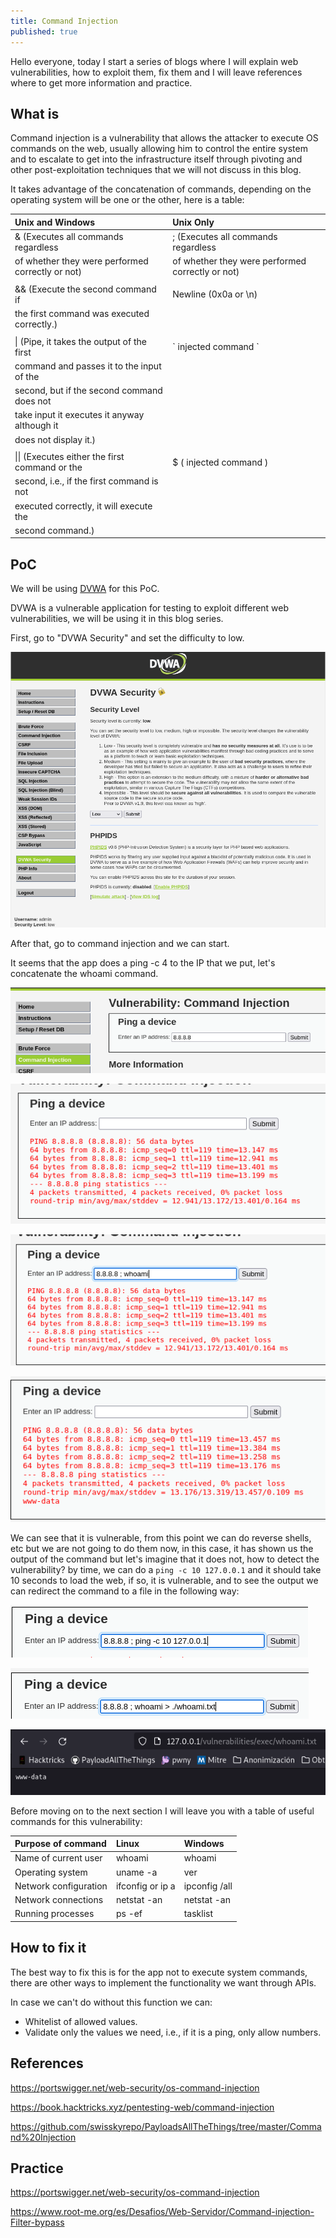 ```yaml
---
title: Command Injection
published: true
---
```


Hello everyone, today I start a series of blogs where I will explain web vulnerabilities, how to exploit them, fix them and I will leave references where to get more information and practice.

## [](#header-2)What is

Command injection is a vulnerability that allows the attacker to execute OS commands on the web, usually allowing him to control the entire system and to escalate to get into the infrastructure itself through pivoting and other post-exploitation techniques that we will not discuss in this blog.

It takes advantage of the concatenation of commands, depending on the operating system will be one or the other, here is a table:

| Unix and Windows                                    | Unix Only                                           |
|:----------------------------------------------------|:----------------------------------------------------|
| & (Executes all commands regardless                 | ; (Executes all commands regardless                 |
|    of whether they were performed correctly or not) |    of whether they were performed correctly or not) |
|                                                     |                                                     |
| && (Execute the second command if                   |  Newline (0x0a or \n)                               |
|     the first command was executed correctly.)      |                                                     |
|                                                     |                                                     |
| \| (Pipe, it takes the output of the first          | \` injected command \`                              |
|     command and passes it to the input of the       |                                                     |
|     second, but if the second command does not      |                                                     |
|     take input it executes it anyway although it    |                                                     |
|     does not display it.)                           |                                                     |
|                                                     |                                                     |
| \|\| (Executes either the first command or the      | $ ( injected command )                              |
|       second, i.e., if the first command is not     |                                                     |
|       executed correctly, it will execute the       |                                                     |
|       second command.)                              |                                                     |

## [](#header-2)PoC

We will be using [DVWA](https://github.com/digininja/DVWA) for this PoC.

DVWA is a vulnerable application for testing to exploit different web vulnerabilities, we will be using it in this blog series.

First, go to "DVWA Security" and set the difficulty to low.

![](https://raw.githubusercontent.com/M4luk0/m4luk0.github.io/master/images/Command_Injection/1.png)

After that, go to command injection and we can start.

It seems that the app does a ping -c 4 to the IP that we put, let's concatenate the whoami command.

![](https://raw.githubusercontent.com/M4luk0/m4luk0.github.io/master/images/Command_Injection/2.png)

![](https://raw.githubusercontent.com/M4luk0/m4luk0.github.io/master/images/Command_Injection/3.png)

![](https://raw.githubusercontent.com/M4luk0/m4luk0.github.io/master/images/Command_Injection/4.png)

![](https://raw.githubusercontent.com/M4luk0/m4luk0.github.io/master/images/Command_Injection/5.png)

We can see that it is vulnerable, from this point we can do reverse shells, etc but we are not going to do them now, in this case, it has shown us the output of the command but let's imagine that it does not, how to detect the vulnerability? by time, we can do a `ping -c 10 127.0.0.1` and it should take 10 seconds to load the web, if so, it is vulnerable, and to see the output we can redirect the command to a file in the following way:

![](https://raw.githubusercontent.com/M4luk0/m4luk0.github.io/master/images/Command_Injection/6.png)

![](https://raw.githubusercontent.com/M4luk0/m4luk0.github.io/master/images/Command_Injection/7.png)

![](https://raw.githubusercontent.com/M4luk0/m4luk0.github.io/master/images/Command_Injection/8.png)

Before moving on to the next section I will leave you with a table of useful commands for this vulnerability:

| Purpose of command    | Linux            | Windows       |
|:----------------------|:-----------------|:--------------|
| Name of current user  | whoami           | whoami        |
| Operating system      | uname -a         | ver           |
| Network configuration | ifconfig or ip a | ipconfig /all |
| Network connections   | netstat -an      | netstat -an   |
| Running processes     | ps -ef           | tasklist      |

## [](#header-2)How to fix it

The best way to fix this is for the app not to execute system commands, there are other ways to implement the functionality we want through APIs.

In case we can't do without this function we can:
* Whitelist of allowed values.
* Validate only the values we need, i.e., if it is a ping, only allow numbers.

## [](#header-2)References

https://portswigger.net/web-security/os-command-injection

https://book.hacktricks.xyz/pentesting-web/command-injection

https://github.com/swisskyrepo/PayloadsAllTheThings/tree/master/Command%20Injection

## [](#header-2)Practice

https://portswigger.net/web-security/os-command-injection

https://www.root-me.org/es/Desafios/Web-Servidor/Command-injection-Filter-bypass
